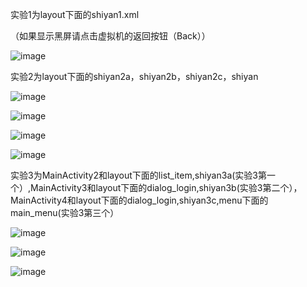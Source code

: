 实验1为layout下面的shiyan1.xml

（如果显示黑屏请点击虚拟机的返回按钮（Back））

![image](https://github.com/user-attachments/assets/83e05d03-63d7-4abb-aa9d-80f110dcc284)

实验2为layout下面的shiyan2a，shiyan2b，shiyan2c，shiyan

![image](https://github.com/user-attachments/assets/cbd92a36-0eac-4c5f-a81f-611fbf7c2ff3)

![image](https://github.com/user-attachments/assets/1c1d51cc-b33b-484c-a612-5faa6e6c1c41)

![image](https://github.com/user-attachments/assets/3c6ad923-7561-4daa-8555-a54d8f0f07e0)

![image](https://github.com/user-attachments/assets/77b57055-66a5-4082-b89b-0c7bb5a1b875)

实验3为MainActivity2和layout下面的list_item,shiyan3a(实验3第一个）,MainActivity3和layout下面的dialog_login,shiyan3b(实验3第二个），MainActivity4和layout下面的dialog_login,shiyan3c,menu下面的main_menu(实验3第三个）

![image](https://github.com/user-attachments/assets/54125623-9ea5-4f25-b992-80cc52195245)

![image](https://github.com/user-attachments/assets/05f8120c-d270-419b-8761-7eddaa6c916e)

![image](https://github.com/user-attachments/assets/21af2e23-619b-4ca3-846f-c71248994259)





